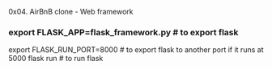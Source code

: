 0x04. AirBnB clone - Web framework

### export FLASK_APP=flask_framework.py # to export flask
 export FLASK_RUN_PORT=8000 # to export flask to another port if it runs at 5000
 flask run # to run flask


